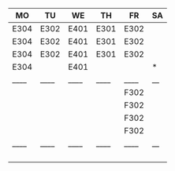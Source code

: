 |MO  |TU  |WE  |TH  |FR  |SA|
|----|----|----|----|----|--|
|E304|E302|E401|E301|E302|  |
|E304|E302|E401|E301|E302|  |
|E304|E302|E401|E301|E302|  |
|E304|    |E401|    |    |* |
|____|____|____|____|____|__|
|    |    |    |    |F302|  |
|    |    |    |    |F302|  |
|    |    |    |    |F302|  |
|    |    |    |    |F302|  |
|____|____|____|____|____|__|
|    |    |    |    |    |  |
|    |    |    |    |    |  |
|    |    |    |    |    |  |
|    |    |    |    |    |  |
